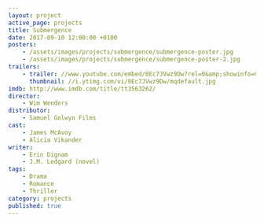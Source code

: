 ```yaml
---
layout: project
active_page: projects
title: Submergence
date: 2017-09-10 12:00:00 +0100
posters:
    - /assets/images/projects/submergence/submergence-poster.jpg
    - /assets/images/projects/submergence/submergence-poster-2.jpg
trailers:
    - trailer: //www.youtube.com/embed/0Ec7JVwz9Dw?rel=0&amp;showinfo=0
      thumbnail: //i.ytimg.com/vi/0Ec7JVwz9Dw/mqdefault.jpg
imdb: http://www.imdb.com/title/tt3563262/
director:
    - Wim Wenders
distributor:
    - Samuel Golwyn Films
cast:
    - James McAvoy
    - Alicia Vikander
writer:
    - Erin Dignam
    - J.M. Ledgard (novel)
tags:
    - Drama
    - Romance
    - Thriller
category: projects
published: true
---
```

